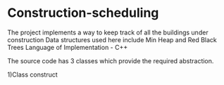 # Construction-scheduling
The project implements a way to keep track of all the buildings under construction
Data structures used here include Min Heap and Red Black Trees
Language of Implementation - C++

The source code has 3 classes which provide the required abstraction.

1)Class construct
  
